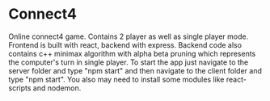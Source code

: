 # Connect4
Online connect4 game.
Contains 2 player as well as single player mode. Frontend is built with react, backend with express. Backend code also contains c++ minimax algorithm with alpha beta pruning which represents the computer's turn in single player.
To start the app just navigate to the server folder and type "npm start" and then navigate to the client folder and type "npm start". You also may need to install some modules like react-scripts and nodemon.
